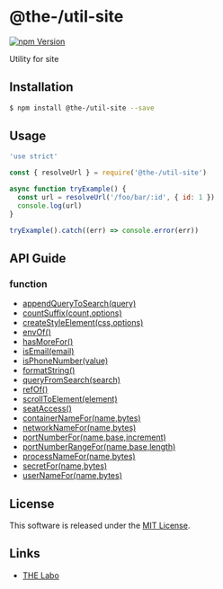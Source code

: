@the-/util-site
==========

<!---
This file is generated by the-tmpl. Do not update manually.
--->

<!-- Badge Start -->
<a name="badges"></a>

[![npm Version][bd_npm_shield_url]][bd_npm_url]

[bd_repo_url]: https://github.com/the-labo/the
[bd_travis_url]: http://travis-ci.org/the-labo/the
[bd_travis_shield_url]: http://img.shields.io/travis/the-labo/the.svg?style=flat
[bd_travis_com_url]: http://travis-ci.com/the-labo/the
[bd_travis_com_shield_url]: https://api.travis-ci.com/the-labo/the.svg?token=
[bd_license_url]: https://github.com/the-labo/the/blob/master/LICENSE
[bd_npm_url]: http://www.npmjs.org/package/@the-/util-site
[bd_npm_shield_url]: http://img.shields.io/npm/v/@the-/util-site.svg?style=flat
[bd_standard_url]: http://standardjs.com/
[bd_standard_shield_url]: https://img.shields.io/badge/code%20style-standard-brightgreen.svg

<!-- Badge End -->


<!-- Description Start -->
<a name="description"></a>

Utility for site

<!-- Description End -->


<!-- Overview Start -->
<a name="overview"></a>




<!-- Overview End -->


<!-- Sections Start -->
<a name="sections"></a>

<!-- Section from "doc/readme/01.Installation.md.hbs" Start -->

<a name="section-doc-readme-01-installation-md"></a>

Installation
-----

```bash
$ npm install @the-/util-site --save
```


<!-- Section from "doc/readme/01.Installation.md.hbs" End -->

<!-- Section from "doc/readme/02.Usage.md.hbs" Start -->

<a name="section-doc-readme-02-usage-md"></a>

Usage
---------

```javascript
'use strict'

const { resolveUrl } = require('@the-/util-site')

async function tryExample() {
  const url = resolveUrl('/foo/bar/:id', { id: 1 })
  console.log(url)
}

tryExample().catch((err) => console.error(err))

```


<!-- Section from "doc/readme/02.Usage.md.hbs" End -->


<!-- Sections Start -->

<a name="api"></a>

## API Guide

### function
- [appendQueryToSearch(query)](./doc/api/api.md#appendQueryToSearch)
- [countSuffix(count,options)](./doc/api/api.md#countSuffix)
- [createStyleElement(css,options)](./doc/api/api.md#createStyleElement)
- [envOf()](./doc/api/api.md#envOf)
- [hasMoreFor()](./doc/api/api.md#hasMoreFor)
- [isEmail(email)](./doc/api/api.md#isEmail)
- [isPhoneNumber(value)](./doc/api/api.md#isPhoneNumber)
- [formatString()](./doc/api/api.md#formatString)
- [queryFromSearch(search)](./doc/api/api.md#queryFromSearch)
- [refOf()](./doc/api/api.md#refOf)
- [scrollToElement(element)](./doc/api/api.md#scrollToElement)
- [seatAccess()](./doc/api/api.md#seatAccess)
- [containerNameFor(name,bytes)](./doc/api/api.md#containerNameFor)
- [networkNameFor(name,bytes)](./doc/api/api.md#networkNameFor)
- [portNumberFor(name,base,increment)](./doc/api/api.md#portNumberFor)
- [portNumberRangeFor(name,base,length)](./doc/api/api.md#portNumberRangeFor)
- [processNameFor(name,bytes)](./doc/api/api.md#processNameFor)
- [secretFor(name,bytes)](./doc/api/api.md#secretFor)
- [userNameFor(name,bytes)](./doc/api/api.md#userNameFor)

<!-- LICENSE Start -->
<a name="license"></a>

License
-------
This software is released under the [MIT License](https://github.com/the-labo/the/blob/master/LICENSE).

<!-- LICENSE End -->


<!-- Links Start -->
<a name="links"></a>

Links
------

+ [THE Labo][the_labo_url]

[the_labo_url]: https://github.com/the-labo

<!-- Links End -->
